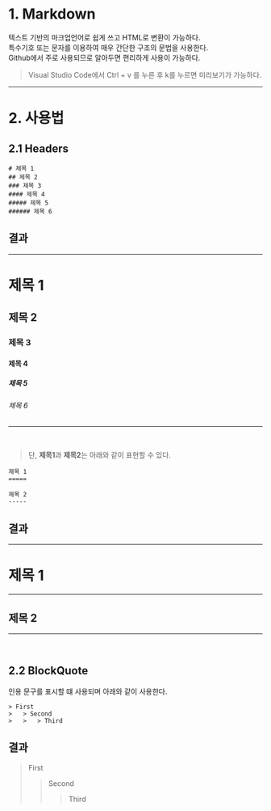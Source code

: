 # 1. Markdown
텍스트 기반의 마크업언어로 쉽게 쓰고 HTML로 변환이 가능하다.   
특수기호 또는 문자를 이용하여 매우 간단한 구조의 문법을 사용한다.   
Github에서 주로 사용되므로 알아두면 편리하게 사용이 가능하다.
> Visual Studio Code에서 Ctrl + v 를 누른 후 k를 누르면 미리보기가 가능하다.
___

# 2. 사용법
## **2.1 Headers**
```
# 제목 1
## 제목 2
### 제목 3
#### 제목 4
##### 제목 5
###### 제목 6
```

## **결과**
___
# 제목 1
## 제목 2
### 제목 3
#### 제목 4
##### 제목 5
###### 제목 6
___
</br>

> 단, **제목1**과 **제목2**는 아래와 같이 표현할 수 있다.
```
제목 1
=====

제목 2
-----
```

## **결과**   
___
제목 1
=====
___
제목 2
-----
___
</br>

## 2.2 **BlockQuote**
인용 문구를 표시할 떄 사용되며 아래와 같이 사용한다.
```
> First
>   > Second
>   >   > Third
```

## **결과**
> First
>   > Second
>   >   > Third